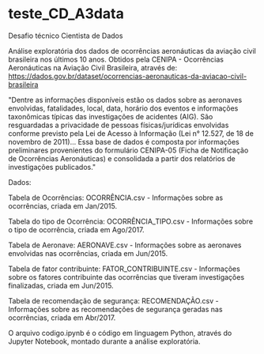 # teste_CD_A3data
Desafio técnico Cientista de Dados

Análise exploratória dos dados de ocorrências aeronáuticas da aviação civil brasileira nos últimos 10 anos.
Obtidos pela CENIPA - Ocorrências Aeronáuticas na Aviação Civil Brasileira, através de: https://dados.gov.br/dataset/ocorrencias-aeronauticas-da-aviacao-civil-brasileira

"Dentre as informações disponíveis estão os dados sobre as aeronaves envolvidas, fatalidades, local, data, horário dos eventos e informações taxonômicas típicas das investigações de acidentes (AIG). São resguardadas a privacidade de pessoas físicas/jurídicas envolvidas conforme previsto pela Lei de Acesso à Informação (Lei n° 12.527, de 18 de novembro de 2011)... Essa base de dados é composta por informações preliminares provenientes do formulário CENIPA-05 (Ficha de Notificação de Ocorrências Aeronáuticas) e consolidada a partir dos relatórios de investigações publicados."

Dados:

Tabela de Ocorrências: OCORRÊNCIA.csv - Informações sobre as ocorrências, criada em Jan/2015.

Tabela do tipo de Ocorrência: OCORRÊNCIA_TIPO.csv - Informações sobre o tipo de ocorrência, criada em Ago/2017.

Tabela de Aeronave: AERONAVE.csv - Informações sobre as aeronaves envolvidas nas ocorrências, criada em Jun/2015.

Tabela de fator contribuinte: FATOR_CONTRIBUINTE.csv - Informações sobre os fatores contribuinte das ocorrências que tiveram investigações finalizadas, criada em Jun/2015.

Tabela de recomendação de segurança: RECOMENDAÇÃO.csv - Informações sobre as recomendações de segurança geradas nas ocorrências, criada em Abr/2017.

O arquivo codigo.ipynb é o código em linguagem Python, através do Jupyter Notebook, montado durante a análise exploratória.
